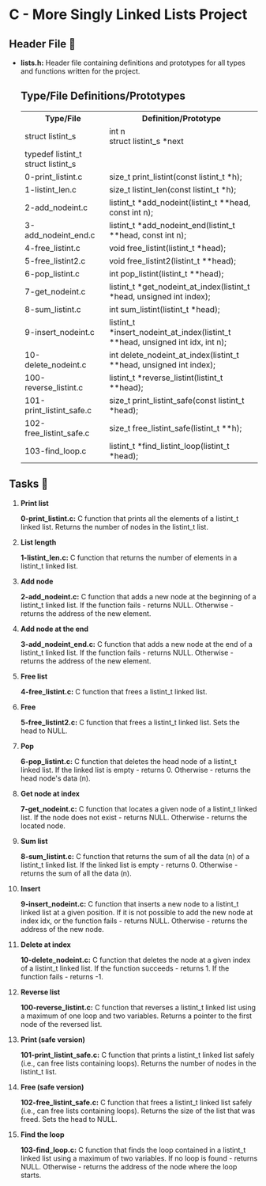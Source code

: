  <h1>C - More Singly Linked Lists Project</h1>
    <h2>Header File 📁</h2>
    <ul>
        <li><strong>lists.h:</strong> Header file containing definitions and prototypes for all types and functions written for the project.</li>
         <h2>Type/File Definitions/Prototypes</h2>
    <table>
        <tr>
            <th>Type/File</th>
            <th>Definition/Prototype</th>
        </tr>
        <tr>
            <td>struct listint_s</td>
            <td>int n<br>struct listint_s *next</td>
        </tr>
        <tr>
            <td>typedef listint_t struct listint_s</td>
        </tr>
        <tr>
            <td>0-print_listint.c</td>
            <td>size_t print_listint(const listint_t *h);</td>
        </tr>
        <tr>
            <td>1-listint_len.c</td>
            <td>size_t listint_len(const listint_t *h);</td>
        </tr>
        <tr>
            <td>2-add_nodeint.c</td>
            <td>listint_t *add_nodeint(listint_t **head, const int n);</td>
        </tr>
        <tr>
            <td>3-add_nodeint_end.c</td>
            <td>listint_t *add_nodeint_end(listint_t **head, const int n);</td>
        </tr>
        <tr>
            <td>4-free_listint.c</td>
            <td>void free_listint(listint_t *head);</td>
        </tr>
        <tr>
            <td>5-free_listint2.c</td>
            <td>void free_listint2(listint_t **head);</td>
        </tr>
        <tr>
            <td>6-pop_listint.c</td>
            <td>int pop_listint(listint_t **head);</td>
        </tr>
        <tr>
            <td>7-get_nodeint.c</td>
            <td>listint_t *get_nodeint_at_index(listint_t *head, unsigned int index);</td>
        </tr>
        <tr>
            <td>8-sum_listint.c</td>
            <td>int sum_listint(listint_t *head);</td>
        </tr>
        <tr>
            <td>9-insert_nodeint.c</td>
            <td>listint_t *insert_nodeint_at_index(listint_t **head, unsigned int idx, int n);</td>
        </tr>
        <tr>
            <td>10-delete_nodeint.c</td>
            <td>int delete_nodeint_at_index(listint_t **head, unsigned int index);</td>
        </tr>
        <tr>
            <td>100-reverse_listint.c</td>
            <td>listint_t *reverse_listint(listint_t **head);</td>
        </tr>
        <tr>
            <td>101-print_listint_safe.c</td>
            <td>size_t print_listint_safe(const listint_t *head);</td>
        </tr>
        <tr>
            <td>102-free_listint_safe.c</td>
            <td>size_t free_listint_safe(listint_t **h);</td>
        </tr>
        <tr>
            <td>103-find_loop.c</td>
            <td>listint_t *find_listint_loop(listint_t *head);</td>
        </tr>
    </table>
    </ul>
    <h2>Tasks 📃</h2>
    <ol>
        <li><strong>Print list</strong></li>
        <p><strong>0-print_listint.c:</strong> C function that prints all the elements of a listint_t linked list. Returns the number of nodes in the listint_t list.</p>
        <li><strong>List length</strong></li>
        <p><strong>1-listint_len.c:</strong> C function that returns the number of elements in a listint_t linked list.</p>
        <li><strong>Add node</strong></li>
        <p><strong>2-add_nodeint.c:</strong> C function that adds a new node at the beginning of a listint_t linked list. If the function fails - returns NULL. Otherwise - returns the address of the new element.</p>
        <li><strong>Add node at the end</strong></li>
        <p><strong>3-add_nodeint_end.c:</strong> C function that adds a new node at the end of a listint_t linked list. If the function fails - returns NULL. Otherwise - returns the address of the new element.</p>
        <li><strong>Free list</strong></li>
        <p><strong>4-free_listint.c:</strong> C function that frees a listint_t linked list.</p>
        <li><strong>Free</strong></li>
        <p><strong>5-free_listint2.c:</strong> C function that frees a listint_t linked list. Sets the head to NULL.</p>
        <li><strong>Pop</strong></li>
        <p><strong>6-pop_listint.c:</strong> C function that deletes the head node of a listint_t linked list. If the linked list is empty - returns 0. Otherwise - returns the head node's data (n).</p>
        <li><strong>Get node at index</strong></li>
        <p><strong>7-get_nodeint.c:</strong> C function that locates a given node of a listint_t linked list. If the node does not exist - returns NULL. Otherwise - returns the located node.</p>
        <li><strong>Sum list</strong></li>
        <p><strong>8-sum_listint.c:</strong> C function that returns the sum of all the data (n) of a listint_t linked list. If the linked list is empty - returns 0. Otherwise - returns the sum of all the data (n).</p>
        <li><strong>Insert</strong></li>
        <p><strong>9-insert_nodeint.c:</strong> C function that inserts a new node to a listint_t linked list at a given position. If it is not possible to add the new node at index idx, or the function fails - returns NULL. Otherwise - returns the address of the new node.</p>
        <li><strong>Delete at index</strong></li>
        <p><strong>10-delete_nodeint.c:</strong> C function that deletes the node at a given index of a listint_t linked list. If the function succeeds - returns 1. If the function fails - returns -1.</p>
        <li><strong>Reverse list</strong></li>
        <p><strong>100-reverse_listint.c:</strong> C function that reverses a listint_t linked list using a maximum of one loop and two variables. Returns a pointer to the first node of the reversed list.</p>
        <li><strong>Print (safe version)</strong></li>
        <p><strong>101-print_listint_safe.c:</strong> C function that prints a listint_t linked list safely (i.e., can free lists containing loops). Returns the number of nodes in the listint_t list.</p>
        <li><strong>Free (safe version)</strong></li>
        <p><strong>102-free_listint_safe.c:</strong> C function that frees a listint_t linked list safely (i.e., can free lists containing loops). Returns the size of the list that was freed. Sets the head to NULL.</p>
        <li><strong>Find the loop</strong></li>
        <p><strong>103-find_loop.c:</strong> C function that finds the loop contained in a listint_t linked list using a maximum of two variables. If no loop is found - returns NULL. Otherwise - returns the address of the node where the loop starts.</p>
    </ol>
